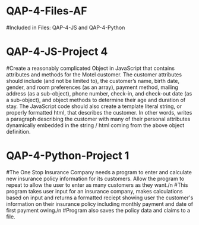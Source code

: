 # QAP-4-Files-AF

#Included in Files: QAP-4-JS and QAP-4-Python

# QAP-4-JS-Project 4
#Create a reasonably complicated Object in JavaScript that contains attributes and methods for the Motel customer.  The  customer  attributes  should  include  (and  not be limited  to),  the customer’s name, birth date,  gender,  and room preferences  (as  an  array),  payment method, mailing  address  (as  a  sub-object), phone  number, check-in, and  check-out  date  (as  a  sub-object),  and object methods  to  determine their age  and  duration  of  stay.  The  JavaScript  code  should  also  create  a  template  literal  string,  or  properly formatted html, that describes the customer. In other words, writes a paragraph describing the customer with many of their personal attributes dynamically embedded in the string / html coming from the above object definition. 

# QAP-4-Python-Project 1
#The One Stop Insurance Company needs a program to enter and calculate new insurance policy 
information for its customers. Allow the program to repeat to allow the user to enter as many customers 
as they want./n
#This program takes user input for an insurance company, makes calculations based on input and returns a formatted reciept showing user the customer's information on their insurance policy including monthly payment and date of first payment owing./n
#Program also saves the policy data and claims to a file.





